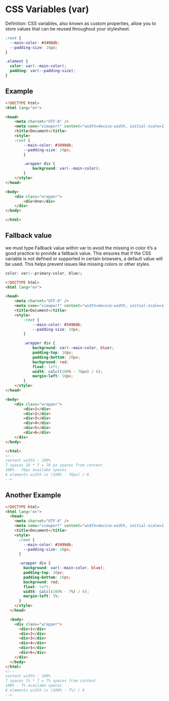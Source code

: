 # CSS Variables (var)

Definition: CSS variables, also known as custom properties, allow you to store values that can be reused throughout your stylesheet.

```css
:root {
  --main-color: #3498db;
  --padding-size: 10px;
}

.element {
  color: var(--main-color);
  padding: var(--padding-size);
}
```

## Example

```HTML
<!DOCTYPE html>
<html lang="en">

<head>
    <meta charset="UTF-8" />
    <meta name="viewport" content="width=device-width, initial-scale=1.0" />
    <title>Document</title>
    <style>
    :root {
        --main-color: #3498db;
        --padding-size: 10px;
        }

        .wrapper div {
            background: var(--main-color);
        }
    </style>
</head>

<body>
    <div class="wrapper">
        <div>One</div>
    </div>
</body>

</html>
```

## Fallback value

we must type Fallback value within var to avoid the missing in color
it’s a good practice to provide a fallback value. This ensures that if the CSS variable is not defined or supported in certain browsers, a default value will be used. This helps prevent issues like missing colors or other styles.

```css
color: var(--primary-color, blue);
```

```HTML
<!DOCTYPE html>
<html lang="en">

<head>
    <meta charset="UTF-8" />
    <meta name="viewport" content="width=device-width, initial-scale=1.0" />
    <title>Document</title>
    <style>
        :root {
            --main-color: #3498db;
            --padding-size: 10px;
        }

        .wrapper div {
            background: var(--main-color, blue);
            padding-top: 10px;
            padding-bottom: 10px;
            background: red;
            float: left;
            width: calc((100% - 70px) / 6);
            margin-left: 10px;
        }
    </style>
</head>

<body>
    <div class="wrapper">
        <div>1</div>
        <div>2</div>
        <div>3</div>
        <div>4</div>
        <div>5</div>
        <div>6</div>
    </div>
</body>

</html>
<!--
content width : 100%
7 spaces 10 * 7 = 70 px spaces from content
100% - 70px availabe spaces
6 elements width is (100% - 70px) / 6
-->
```

## Another Example

```html
<!DOCTYPE html>
<html lang="en">
  <head>
    <meta charset="UTF-8" />
    <meta name="viewport" content="width=device-width, initial-scale=1.0" />
    <title>Document</title>
    <style>
      :root {
        --main-color: #3498db;
        --padding-size: 10px;
      }

      .wrapper div {
        background: var(--main-color, blue);
        padding-top: 10px;
        padding-bottom: 10px;
        background: red;
        float: left;
        width: calc((100% - 7%) / 6);
        margin-left: 1%;
      }
    </style>
  </head>

  <body>
    <div class="wrapper">
      <div>1</div>
      <div>2</div>
      <div>3</div>
      <div>4</div>
      <div>5</div>
      <div>6</div>
    </div>
  </body>
</html>
<!-- 
content width : 100%
7 spaces 1% * 7 = 7% spaces from content
100% - 7% availabe spaces
6 elements width is (100% - 7%) / 6
-->
```
